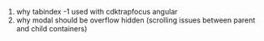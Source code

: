 1. why tabindex -1 used with cdktrapfocus angular
2. why modal should be overflow hidden (scrolling issues between parent and child containers)
